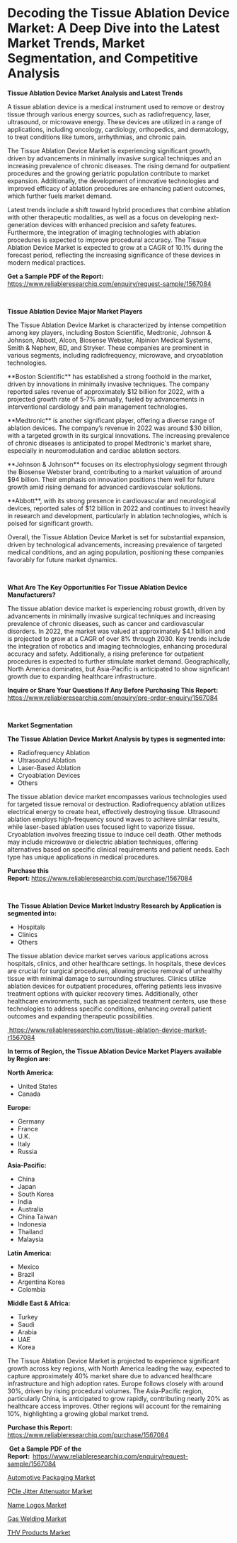<p><h1>Decoding the Tissue Ablation Device Market: A Deep Dive into the Latest Market Trends, Market Segmentation, and Competitive Analysis</h1></p><p><strong>Tissue Ablation Device Market Analysis and Latest Trends</strong></p>
<p><p>A tissue ablation device is a medical instrument used to remove or destroy tissue through various energy sources, such as radiofrequency, laser, ultrasound, or microwave energy. These devices are utilized in a range of applications, including oncology, cardiology, orthopedics, and dermatology, to treat conditions like tumors, arrhythmias, and chronic pain.</p><p>The Tissue Ablation Device Market is experiencing significant growth, driven by advancements in minimally invasive surgical techniques and an increasing prevalence of chronic diseases. The rising demand for outpatient procedures and the growing geriatric population contribute to market expansion. Additionally, the development of innovative technologies and improved efficacy of ablation procedures are enhancing patient outcomes, which further fuels market demand.</p><p>Latest trends include a shift toward hybrid procedures that combine ablation with other therapeutic modalities, as well as a focus on developing next-generation devices with enhanced precision and safety features. Furthermore, the integration of imaging technologies with ablation procedures is expected to improve procedural accuracy. The Tissue Ablation Device Market is expected to grow at a CAGR of 10.1% during the forecast period, reflecting the increasing significance of these devices in modern medical practices.</p></p>
<p><strong>Get a Sample PDF of the Report:&nbsp;</strong> <a href="https://www.reliableresearchiq.com/enquiry/request-sample/1567084?utm_campaign=1106&utm_medium=2&utm_source=Github&utm_content=ia&utm_term=07122024&utm_id=tissue-ablation-device">https://www.reliableresearchiq.com/enquiry/request-sample/1567084</a></p>
<p>&nbsp;</p>
<p><strong>Tissue Ablation Device Major Market Players</strong></p>
<p><p>The Tissue Ablation Device Market is characterized by intense competition among key players, including Boston Scientific, Medtronic, Johnson & Johnson, Abbott, Alcon, Biosense Webster, Alpinion Medical Systems, Smith & Nephew, BD, and Stryker. These companies are prominent in various segments, including radiofrequency, microwave, and cryoablation technologies.</p><p>**Boston Scientific** has established a strong foothold in the market, driven by innovations in minimally invasive techniques. The company reported sales revenue of approximately $12 billion for 2022, with a projected growth rate of 5-7% annually, fueled by advancements in interventional cardiology and pain management technologies.</p><p>**Medtronic** is another significant player, offering a diverse range of ablation devices. The company’s revenue in 2022 was around $30 billion, with a targeted growth in its surgical innovations. The increasing prevalence of chronic diseases is anticipated to propel Medtronic's market share, especially in neuromodulation and cardiac ablation sectors.</p><p>**Johnson & Johnson** focuses on its electrophysiology segment through the Biosense Webster brand, contributing to a market valuation of around $94 billion. Their emphasis on innovation positions them well for future growth amid rising demand for advanced cardiovascular solutions. </p><p>**Abbott**, with its strong presence in cardiovascular and neurological devices, reported sales of $12 billion in 2022 and continues to invest heavily in research and development, particularly in ablation technologies, which is poised for significant growth.</p><p>Overall, the Tissue Ablation Device Market is set for substantial expansion, driven by technological advancements, increasing prevalence of targeted medical conditions, and an aging population, positioning these companies favorably for future market dynamics.</p></p>
<p>&nbsp;</p>
<p><strong>What Are The Key Opportunities For Tissue Ablation Device Manufacturers?</strong></p>
<p><p>The tissue ablation device market is experiencing robust growth, driven by advancements in minimally invasive surgical techniques and increasing prevalence of chronic diseases, such as cancer and cardiovascular disorders. In 2022, the market was valued at approximately $4.1 billion and is projected to grow at a CAGR of over 8% through 2030. Key trends include the integration of robotics and imaging technologies, enhancing procedural accuracy and safety. Additionally, a rising preference for outpatient procedures is expected to further stimulate market demand. Geographically, North America dominates, but Asia-Pacific is anticipated to show significant growth due to expanding healthcare infrastructure.</p></p>
<p><strong>Inquire or Share Your Questions If Any Before Purchasing This Report:</strong> <a href="https://www.reliableresearchiq.com/enquiry/pre-order-enquiry/1567084?utm_campaign=1106&utm_medium=2&utm_source=Github&utm_content=ia&utm_term=07122024&utm_id=tissue-ablation-device">https://www.reliableresearchiq.com/enquiry/pre-order-enquiry/1567084</a></p>
<p>&nbsp;</p>
<p><strong>Market Segmentation</strong></p>
<p><strong>The Tissue Ablation Device Market Analysis by types is segmented into:</strong></p>
<p><ul><li>Radiofrequency Ablation</li><li>Ultrasound Ablation</li><li>Laser-Based Ablation</li><li>Cryoablation Devices</li><li>Others</li></ul></p>
<p><p>The tissue ablation device market encompasses various technologies used for targeted tissue removal or destruction. Radiofrequency ablation utilizes electrical energy to create heat, effectively destroying tissue. Ultrasound ablation employs high-frequency sound waves to achieve similar results, while laser-based ablation uses focused light to vaporize tissue. Cryoablation involves freezing tissue to induce cell death. Other methods may include microwave or dielectric ablation techniques, offering alternatives based on specific clinical requirements and patient needs. Each type has unique applications in medical procedures.</p></p>
<p><strong>Purchase this Report:&nbsp;</strong><a href="https://www.reliableresearchiq.com/purchase/1567084?utm_campaign=1106&utm_medium=2&utm_source=Github&utm_content=ia&utm_term=07122024&utm_id=tissue-ablation-device">https://www.reliableresearchiq.com/purchase/1567084</a></p>
<p>&nbsp;</p>
<p><strong>The Tissue Ablation Device Market Industry Research by Application is segmented into:</strong></p>
<p><ul><li>Hospitals</li><li>Clinics</li><li>Others</li></ul></p>
<p><p>The tissue ablation device market serves various applications across hospitals, clinics, and other healthcare settings. In hospitals, these devices are crucial for surgical procedures, allowing precise removal of unhealthy tissue with minimal damage to surrounding structures. Clinics utilize ablation devices for outpatient procedures, offering patients less invasive treatment options with quicker recovery times. Additionally, other healthcare environments, such as specialized treatment centers, use these technologies to address specific conditions, enhancing overall patient outcomes and expanding therapeutic possibilities.</p></p>
<p><a href="https://www.reliableresearchiq.com/tissue-ablation-device-market-r1567084?utm_campaign=1106&utm_medium=2&utm_source=Github&utm_content=ia&utm_term=07122024&utm_id=tissue-ablation-device">&nbsp;https://www.reliableresearchiq.com/tissue-ablation-device-market-r1567084</a></p>
<p><strong>In terms of Region, the Tissue Ablation Device Market Players available by Region are:</strong></p>
<p>
    <p> <strong> North America: </strong>
        <ul>
            <li>United States</li>
            <li>Canada</li>
        </ul>
        </p> 
    <p> <strong> Europe: </strong>
        <ul>
            <li>Germany</li>
            <li>France</li>
            <li>U.K.</li>
            <li>Italy</li>
            <li>Russia</li>
        </ul>
        </p> 
    <p> <strong> Asia-Pacific: </strong>
        <ul>
            <li>China</li>
            <li>Japan</li>
            <li>South Korea</li>
            <li>India</li>
            <li>Australia</li>
            <li>China Taiwan</li>
            <li>Indonesia</li>
            <li>Thailand</li>
            <li>Malaysia</li>
        </ul>
        </p> 
    <p> <strong> Latin America: </strong>
        <ul>
            <li>Mexico</li>
            <li>Brazil</li>
            <li>Argentina Korea</li>
            <li>Colombia</li>
        </ul>
        </p> 
    <p> <strong> Middle East & Africa: </strong>
        <ul>
            <li>Turkey</li>
            <li>Saudi</li>
            <li>Arabia</li>
            <li>UAE</li>
            <li>Korea</li>
        </ul>
    </p>
    </p>
<p><p>The Tissue Ablation Device Market is projected to experience significant growth across key regions, with North America leading the way, expected to capture approximately 40% market share due to advanced healthcare infrastructure and high adoption rates. Europe follows closely with around 30%, driven by rising procedural volumes. The Asia-Pacific region, particularly China, is anticipated to grow rapidly, contributing nearly 20% as healthcare access improves. Other regions will account for the remaining 10%, highlighting a growing global market trend.</p></p>
<p><strong>Purchase this Report: </strong><a href="https://www.reliableresearchiq.com/purchase/1567084?utm_campaign=1106&utm_medium=2&utm_source=Github&utm_content=ia&utm_term=07122024&utm_id=tissue-ablation-device">https://www.reliableresearchiq.com/purchase/1567084</a></p>
<p>&nbsp;<strong>Get a Sample PDF of the Report:&nbsp;&nbsp;</strong><a href="https://www.reliableresearchiq.com/enquiry/request-sample/1567084?utm_campaign=1106&utm_medium=2&utm_source=Github&utm_content=ia&utm_term=07122024&utm_id=tissue-ablation-device">https://www.reliableresearchiq.com/enquiry/request-sample/1567084</a></p>
<p><strong></strong></p>
<p><p><a href="https://www.linkedin.com/pulse/current-size-growth-projection-automotive-packaging-7cztc?utm_campaign=1106&utm_medium=2&utm_source=Github&utm_content=ia&utm_term=07122024&utm_id=tissue-ablation-device">Automotive Packaging Market</a></p><p><a href="https://issuu.com/reportprime-2/docs/pcie-jitter-attenuator-market-size-2030.pptx?utm_campaign=1106&utm_medium=2&utm_source=Github&utm_content=ia&utm_term=07122024&utm_id=tissue-ablation-device">PCIe Jitter Attenuator Market</a></p><p><a href="https://www.linkedin.com/pulse/compreh-proposis-fbaif?utm_campaign=1106&utm_medium=2&utm_source=Github&utm_content=ia&utm_term=07122024&utm_id=tissue-ablation-device">Name Logos Market</a></p><p><a href="https://www.linkedin.com/pulse/market-analysis-report-gas-welding-anticipated-growth-cagr-mznhe?utm_campaign=1106&utm_medium=2&utm_source=Github&utm_content=ia&utm_term=07122024&utm_id=tissue-ablation-device">Gas Welding Market</a></p><p><a href="https://issuu.com/reportprime-2/docs/thv-products-market-size-2030.pptx?utm_campaign=1106&utm_medium=2&utm_source=Github&utm_content=ia&utm_term=07122024&utm_id=tissue-ablation-device">THV Products Market</a></p></p>